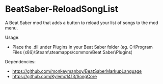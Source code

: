 # BeatSaber-ReloadSongList
A Beat Saber mod that adds a button to reload your list of songs to the mod menu.


Usage:
- Place the .dll under Plugins in your Beat Saber folder (eg. C:\Program Files (x86)\Steam\steamapps\common\Beat Saber\Plugins)


Dependencies:
- https://github.com/monkeymanboy/BeatSaberMarkupLanguage
- https://github.com/Kylemc1413/SongCore
